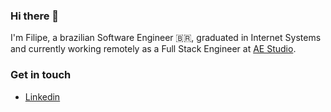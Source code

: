 ### Hi there 👋

I'm Filipe, a brazilian Software Engineer :brazil:, graduated in Internet Systems and currently working remotely as a Full Stack Engineer at [AE Studio](https://ae.studio/).


### Get in touch

 - [Linkedin](https://www.linkedin.com/in/filipemn/)
